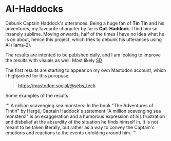# AI-Haddocks
Debunk Captain Haddock's utterances. Being a huge fan of **Tin Tin** and his adventures, 
my favourite character by far is **Cpt. Haddock**. I find him so insanely sublime. 
Moving onwards, half of the times I have no idea what he is on about, hence this project, 
which tries to debunk his utterances using AI (llama-2).

The results are intented to be pubished daily, and I am looking to improve the results with 
visuals as well. Most likely [SD](https://huggingface.co/stabilityai/stable-diffusion-xl-base-1.0)

The first results are starting to appear on my own Mastodon account, which I highjacked 
for this puropuse.

> https://mastodon.social/@sebs_tech

Some examples of the results

'''
A million scavenging sea monsters: In the book "The Adventures of Tintin" by Hergé, Captain Haddock's statement "A million scavenging sea monsters!" is an exaggeration and a humorous expression of his frustration and disbelief at the absurdity of the situation he finds himself in. It is not meant to be taken literally, but rather as a way to convey the Captain's emotions and reactions to the events unfolding around him.
'''



